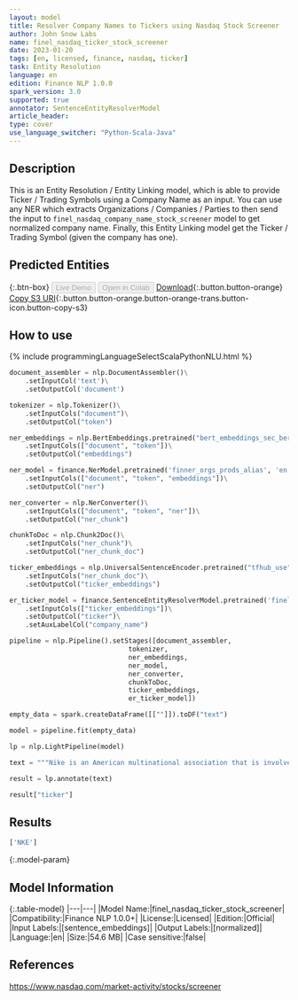 ```yaml
---
layout: model
title: Resolver Company Names to Tickers using Nasdaq Stock Screener
author: John Snow Labs
name: finel_nasdaq_ticker_stock_screener
date: 2023-01-20
tags: [en, licensed, finance, nasdaq, ticker]
task: Entity Resolution
language: en
edition: Finance NLP 1.0.0
spark_version: 3.0
supported: true
annotator: SentenceEntityResolverModel
article_header:
type: cover
use_language_switcher: "Python-Scala-Java"
---
```


## Description

This is an Entity Resolution / Entity Linking model, which is able to provide Ticker / Trading Symbols using a Company Name as an input. You can use any NER which extracts Organizations / Companies / Parties to then send the input to `finel_nasdaq_company_name_stock_screener` model to get normalized company name. Finally, this Entity Linking model get the Ticker / Trading Symbol (given the company has one).

## Predicted Entities



{:.btn-box}
<button class="button button-orange" disabled>Live Demo</button>
<button class="button button-orange" disabled>Open in Colab</button>
[Download](https://s3.amazonaws.com/auxdata.johnsnowlabs.com/finance/models/finel_nasdaq_ticker_stock_screener_en_1.0.0_3.0_1674236954508.zip){:.button.button-orange}
[Copy S3 URI](s3://auxdata.johnsnowlabs.com/finance/models/finel_nasdaq_ticker_stock_screener_en_1.0.0_3.0_1674236954508.zip){:.button.button-orange.button-orange-trans.button-icon.button-copy-s3}

## How to use



<div class="tabs-box" markdown="1">
{% include programmingLanguageSelectScalaPythonNLU.html %}

```python
document_assembler = nlp.DocumentAssembler()\
    .setInputCol('text')\
    .setOutputCol('document')

tokenizer = nlp.Tokenizer()\
    .setInputCols("document")\
    .setOutputCol("token")

ner_embeddings = nlp.BertEmbeddings.pretrained("bert_embeddings_sec_bert_base","en")\
    .setInputCols(["document", "token"])\
    .setOutputCol("embeddings")

ner_model = finance.NerModel.pretrained('finner_orgs_prods_alias', 'en', 'finance/models')\
    .setInputCols(["document", "token", "embeddings"])\
    .setOutputCol("ner")

ner_converter = nlp.NerConverter()\
    .setInputCols(["document", "token", "ner"])\
    .setOutputCol("ner_chunk")

chunkToDoc = nlp.Chunk2Doc()\
    .setInputCols("ner_chunk")\
    .setOutputCol("ner_chunk_doc") 

ticker_embeddings = nlp.UniversalSentenceEncoder.pretrained("tfhub_use", "en")\
    .setInputCols("ner_chunk_doc")\
    .setOutputCol("ticker_embeddings")

er_ticker_model = finance.SentenceEntityResolverModel.pretrained('finel_nasdaq_ticker_stock_screener', 'en', 'finance/model')\
    .setInputCols(["ticker_embeddings"])\
    .setOutputCol("ticker")\
    .setAuxLabelCol("company_name")

pipeline = nlp.Pipeline().setStages([document_assembler,
                              tokenizer, 
                              ner_embeddings,
                              ner_model, 
                              ner_converter,
                              chunkToDoc,
                              ticker_embeddings,
                              er_ticker_model])

empty_data = spark.createDataFrame([[""]]).toDF("text")

model = pipeline.fit(empty_data)

lp = nlp.LightPipeline(model)

text = """Nike is an American multinational association that is involved in the design, development, manufacturing and worldwide marketing and sales of apparel, footwear, accessories, equipment and services."""

result = lp.annotate(text)

result["ticker"]
```

</div>

## Results

```bash
['NKE']
```

{:.model-param}
## Model Information

{:.table-model}
|---|---|
|Model Name:|finel_nasdaq_ticker_stock_screener|
|Compatibility:|Finance NLP 1.0.0+|
|License:|Licensed|
|Edition:|Official|
|Input Labels:|[sentence_embeddings]|
|Output Labels:|[normalized]|
|Language:|en|
|Size:|54.6 MB|
|Case sensitive:|false|

## References

https://www.nasdaq.com/market-activity/stocks/screener
